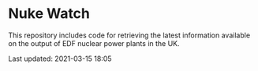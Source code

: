 # Nuke Watch

This repository includes code for retrieving the latest information available on the output of EDF nuclear power plants in the UK.

Last updated: 2021-03-15 18:05